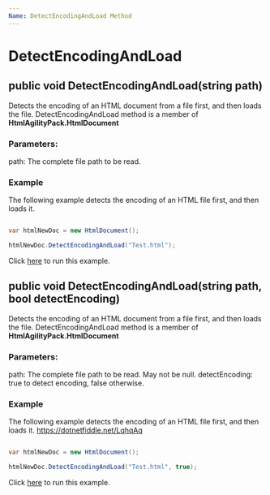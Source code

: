 ```yaml
---
Name: DetectEncodingAndLoad Method
---
```


# DetectEncodingAndLoad

## public void DetectEncodingAndLoad(string path)

Detects the encoding of an HTML document from a file first, and then loads the file. DetectEncodingAndLoad method is a member of **HtmlAgilityPack.HtmlDocument**

### Parameters:

path: The complete file path to be read.

### Example

The following example detects the encoding of an HTML file first, and then loads it.

```csharp

var htmlNewDoc = new HtmlDocument();

htmlNewDoc.DetectEncodingAndLoad("Test.html");

```

Click [here](https://dotnetfiddle.net/9pO7lN) to run this example.

## public void DetectEncodingAndLoad(string path, bool detectEncoding)

Detects the encoding of an HTML document from a file first, and then loads the file. DetectEncodingAndLoad method is a member of **HtmlAgilityPack.HtmlDocument**

### Parameters:

path: The complete file path to be read. May not be null.
detectEncoding: true to detect encoding, false otherwise.

### Example

The following example detects the encoding of an HTML file first, and then loads it.
https://dotnetfiddle.net/LqhqAq
```csharp

var htmlNewDoc = new HtmlDocument();

htmlNewDoc.DetectEncodingAndLoad("Test.html", true);

```

Click [here](https://dotnetfiddle.net/LqhqAq) to run this example.
